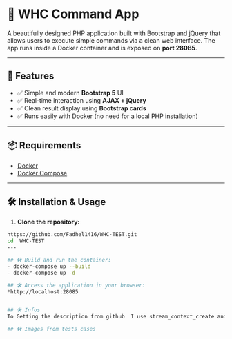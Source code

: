 # 🚀 WHC Command App

A beautifully designed PHP application built with Bootstrap and jQuery that allows users to execute simple commands via a clean web interface. The app runs inside a Docker container and is exposed on **port 28085**.

---

## 🌟 Features

- ✅ Simple and modern **Bootstrap 5** UI
- ✅ Real-time interaction using **AJAX + jQuery**
- ✅ Clean result display using **Bootstrap cards**
- ✅ Runs easily with Docker (no need for a local PHP installation)

---

## 📦 Requirements

- [Docker](https://www.docker.com/)
- [Docker Compose](https://docs.docker.com/compose/)

---

## 🛠️ Installation & Usage

1. **Clone the repository:**

```bash
https://github.com/Fadhel1416/WHC-TEST.git
cd  WHC-TEST
---

## 🛠️ Build and run the container:
- docker-compose up --build
- docker-compose up -d

## 🛠️ Access the application in your browser:
*http://localhost:28085


## 🛠️ Infos
To Getting the description from github  I use stream_context_create and file_get_contents but we can use CURL or using a http client Guzzel (https://github.com/guzzle/guzzle)

## 🛠️ Images from tests cases

